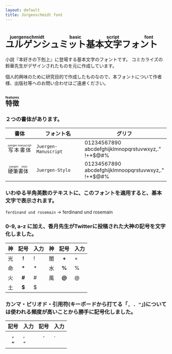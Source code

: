 ```yaml
---
layout: default
title: Jürgenschmidt font
---
```


# <ruby>ユルゲンシュミット基本文字フォント <rt class="s">juergenschmidt basic script font</rt></ruby>

小説『本好きの下剋上』に登場する基本文字のフォントです。
コミカライズの鈴華先生がデザインされたものを元に作成しています。

個人的興味のために研究目的で作成したものなので、本フォントについて作者様、出版社等へのお問い合わせはご遠慮ください。

## <ruby>特徴 <rt class=m>features</rt></ruby>

### ２つの書体があります。

|書体|フォント名|グリフ|
|----|-------|------|
|<ruby>写本書体<rt class=s>juergen manuscript</rt></ruby>|<code>Juergen-Manuscript</code>|<span class=m>01234567890<br>abcdefghijklmnopqrstuvwxyz,.\"<br>!+\*$@#%</span>|
|<ruby>硬筆書体<rt class=s>juergen stylo</rt></ruby>|<code>Juergen-Stylo</code>|<span class=s>01234567890<br>abcdefghijklmnoopqrstuvwxyz,.\"<br>!+\*$@#%</span>|

### いわゆる半角英数のテキストに、このフォントを適用すると、基本文字で表示されます。

<code>ferdinand und rosemain</code> → <span class=sL>ferdinand und rosemain</span>

### 0-9, a-z に加え、香月先生がTwitterに投稿された大神の記号を文字化しました。

| 神 | 記号 | 入力 | 神 | 記号 | 入力 |
|:--:|:--:|:--|:--:|:--:|:--|
|光|<B>!</B>|!|闇|<B>+</B>|+|
|命|<B>\*</B>|\*|水|<B>%</B>|%|
|火|<B>#</B>|#|風|<B>@</B>|@|
|土|<B>$</B>|$|||

### カンマ・ピリオド・引用符(キーボードから打てる「`, . "`」)については使われる頻度が高いことから勝手に記号化しました。

|記号|入力|記号|入力|
|:--:|:--|:--:|:--|
|<B>,</B>|,|<B>.</B>|.|
|<B>\"</B>|"|||

